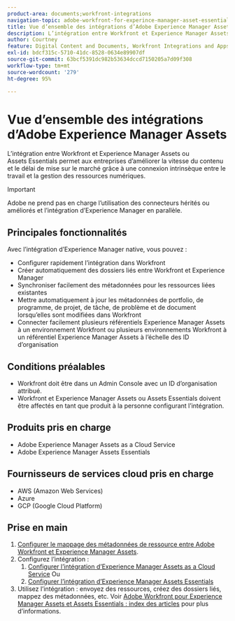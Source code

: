 ```yaml
---
product-area: documents;workfront-integrations
navigation-topic: adobe-workfront-for-experince-manager-asset-essentials
title: Vue d’ensemble des intégrations d’Adobe Experience Manager Assets
description: L’intégration entre Workfront et Experience Manager Assets ou Assets Essentials permet aux entreprises d’améliorer la vitesse du contenu et le délai de mise sur le marché grâce à une connexion intrinsèque entre le travail et la gestion des ressources numériques.
author: Courtney
feature: Digital Content and Documents, Workfront Integrations and Apps
exl-id: bdcf315c-5710-41dc-8528-0634e89907df
source-git-commit: 63bcf5391dc982b53634dccd7150205a7d09f308
workflow-type: tm+mt
source-wordcount: '279'
ht-degree: 95%

---
```


# Vue d’ensemble des intégrations d’Adobe Experience Manager Assets

<!-- Audited: 12/2023 -->

L’intégration entre Workfront et Experience Manager Assets ou Assets Essentials permet aux entreprises d’améliorer la vitesse du contenu et le délai de mise sur le marché grâce à une connexion intrinsèque entre le travail et la gestion des ressources numériques.

>[!IMPORTANT]
>
>Adobe ne prend pas en charge l’utilisation des connecteurs hérités ou améliorés et l’intégration d’Experience Manager en parallèle.

## Principales fonctionnalités

Avec l’intégration d’Experience Manager native, vous pouvez :

* Configurer rapidement l’intégration dans Workfront
* Créer automatiquement des dossiers liés entre Workfront et Experience Manager
* Synchroniser facilement des métadonnées pour les ressources liées existantes
* Mettre automatiquement à jour les métadonnées de portfolio, de programme, de projet, de tâche, de problème et de document lorsqu’elles sont modifiées dans Workfront
* Connecter facilement plusieurs référentiels Experience Manager Assets à un environnement Workfront ou plusieurs environnements Workfront à un référentiel Experience Manager Assets à l’échelle des ID d’organisation


## Conditions préalables

* Workfront doit être dans un Admin Console avec un ID d’organisation attribué.
* Workfront et Experience Manager Assets ou Assets Essentials doivent être affectés en tant que produit à la personne configurant l’intégration.


## Produits pris en charge

* Adobe Experience Manager Assets as a Cloud Service
* Adobe Experience Manager Assets Essentials

## Fournisseurs de services cloud pris en charge

* AWS (Amazon Web Services)
* Azure
* GCP (Google Cloud Platform)


## Prise en main

1. [Configurer le mappage des métadonnées de ressource entre Adobe Workfront et Experience Manager Assets](https://experienceleague.adobe.com/docs/experience-manager-cloud-service/content/assets/integrations/configure-asset-metadata-mapping.html?lang=fr).
1. Configurez l’intégration :
   1. [Configurer l’intégration d’Experience Manager Assets as a Cloud Service](/help/quicksilver/administration-and-setup/configure-integrations/configure-aacs-integration.md)
Ou
   1. [Configurer l’intégration d’Experience Manager Assets Essentials](/help/quicksilver/documents/adobe-workfront-for-experience-manager-assets-essentials/setup-asset-essentials.md)
1. Utilisez l’intégration : envoyez des ressources, créez des dossiers liés, mappez des métadonnées, etc. Voir [Adobe Workfront pour Experience Manager Assets et Assets Essentials : index des articles](/help/quicksilver/documents/adobe-workfront-for-experience-manager-assets-essentials/workfront-for-aem-asset-essentials.md) pour plus d’informations.
